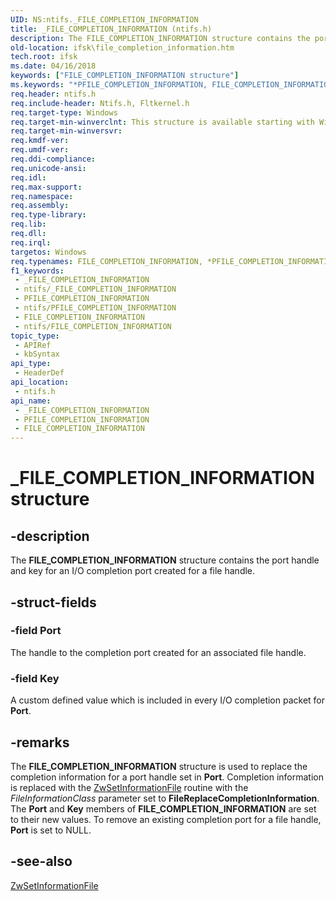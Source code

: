 ```yaml
---
UID: NS:ntifs._FILE_COMPLETION_INFORMATION
title: _FILE_COMPLETION_INFORMATION (ntifs.h)
description: The FILE_COMPLETION_INFORMATION structure contains the port handle and key for an I/O completion port created for a file handle.
old-location: ifsk\file_completion_information.htm
tech.root: ifsk
ms.date: 04/16/2018
keywords: ["FILE_COMPLETION_INFORMATION structure"]
ms.keywords: "*PFILE_COMPLETION_INFORMATION, FILE_COMPLETION_INFORMATION, FILE_COMPLETION_INFORMATION structure [Installable File System Drivers], PFILE_COMPLETION_INFORMATION, PFILE_COMPLETION_INFORMATION structure pointer [Installable File System Drivers], _FILE_COMPLETION_INFORMATION, ifsk.file_completion_information, ntifs/FILE_COMPLETION_INFORMATION, ntifs/PFILE_COMPLETION_INFORMATION"
req.header: ntifs.h
req.include-header: Ntifs.h, Fltkernel.h
req.target-type: Windows
req.target-min-winverclnt: This structure is available starting with Windows 8.1.
req.target-min-winversvr: 
req.kmdf-ver: 
req.umdf-ver: 
req.ddi-compliance: 
req.unicode-ansi: 
req.idl: 
req.max-support: 
req.namespace: 
req.assembly: 
req.type-library: 
req.lib: 
req.dll: 
req.irql: 
targetos: Windows
req.typenames: FILE_COMPLETION_INFORMATION, *PFILE_COMPLETION_INFORMATION
f1_keywords:
 - _FILE_COMPLETION_INFORMATION
 - ntifs/_FILE_COMPLETION_INFORMATION
 - PFILE_COMPLETION_INFORMATION
 - ntifs/PFILE_COMPLETION_INFORMATION
 - FILE_COMPLETION_INFORMATION
 - ntifs/FILE_COMPLETION_INFORMATION
topic_type:
 - APIRef
 - kbSyntax
api_type:
 - HeaderDef
api_location:
 - ntifs.h
api_name:
 - _FILE_COMPLETION_INFORMATION
 - PFILE_COMPLETION_INFORMATION
 - FILE_COMPLETION_INFORMATION
---
```


# _FILE_COMPLETION_INFORMATION structure


## -description

The <b>FILE_COMPLETION_INFORMATION</b> structure contains the port handle and key for an I/O completion port created for a file handle.

## -struct-fields

### -field Port

The handle to the completion port created for an associated file handle.

### -field Key

A custom defined value which is included in every I/O completion packet for <b>Port</b>.

## -remarks

The <b>FILE_COMPLETION_INFORMATION</b> structure is used to replace the completion information for a port handle set in <b>Port</b>. Completion information is replaced with the <a href="/windows-hardware/drivers/ddi/ntifs/nf-ntifs-ntsetinformationfile">ZwSetInformationFile</a> routine with the <i>FileInformationClass</i> parameter set to <b>FileReplaceCompletionInformation</b>.   The <b>Port</b> and <b>Key</b> members of <b>FILE_COMPLETION_INFORMATION</b> are set to their new values. To remove an existing completion port for a file handle, <b>Port</b> is set to NULL.

## -see-also

<a href="/windows-hardware/drivers/ddi/ntifs/nf-ntifs-ntsetinformationfile">ZwSetInformationFile</a>

